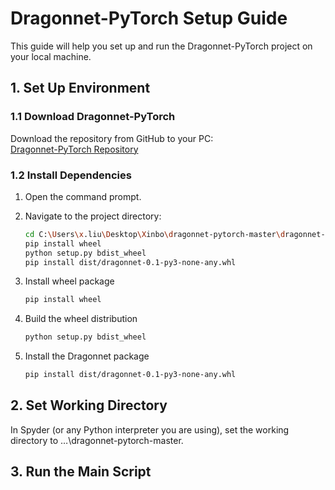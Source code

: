 # Dragonnet-PyTorch Setup Guide

This guide will help you set up and run the Dragonnet-PyTorch project on your local machine.

## 1. Set Up Environment

### 1.1 Download Dragonnet-PyTorch
Download the repository from GitHub to your PC:  
[Dragonnet-PyTorch Repository](https://github.com/farazmah/dragonnet-pytorch/tree/master)

### 1.2 Install Dependencies
1. Open the command prompt.
2. Navigate to the project directory:
   ```bash
   cd C:\Users\x.liu\Desktop\Xinbo\dragonnet-pytorch-master\dragonnet-pytorch-master
   pip install wheel
   python setup.py bdist_wheel
   pip install dist/dragonnet-0.1-py3-none-any.whl
   
3. Install wheel package
   
   ```bash
   pip install wheel

4. Build the wheel distribution

   ```bash
   python setup.py bdist_wheel

5. Install the Dragonnet package

   ```bash
   pip install dist/dragonnet-0.1-py3-none-any.whl

## 2. Set Working Directory

In Spyder (or any Python interpreter you are using), set the working directory to …\dragonnet-pytorch-master.

## 3. Run the Main Script
